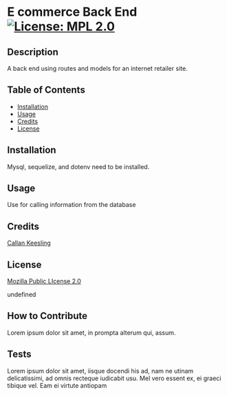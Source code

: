 # E commerce Back End [![License: MPL 2.0](https://img.shields.io/badge/License-MPL_2.0-brightgreen.svg)](https://opensource.org/licenses/MPL-2.0)

  ## Description
  
  A back end using routes and models for an internet retailer site.

  ## Table of Contents
  - [Installation](#installation)
  - [Usage](#usage)
  - [Credits](#credits)
  - [License](#license)

  ## Installation

  Mysql, sequelize, and dotenv need to be installed.

  ## Usage

  Use for calling information from the database
  ## Credits

  [Callan Keesling](https://github.com/Callank21)

  ## License

  [Mozilla Public LIcense 2.0]((https://opensource.org/licenses/MPL-2.0))

  undefined

  ## How to Contribute

  Lorem ipsum dolor sit amet, in prompta alterum qui, assum.

  ## Tests

  Lorem ipsum dolor sit amet, iisque docendi his ad, nam ne utinam delicatissimi, ad omnis recteque iudicabit usu. Mel vero essent ex, ei graeci tibique vel. Eam ei virtute antiopam

